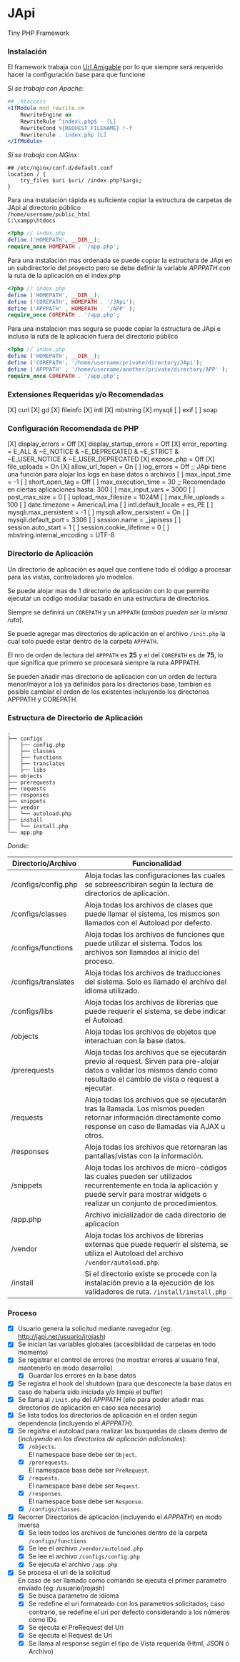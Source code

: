 # JApi

Tiny PHP Framework

### Instalación

El framework trabaja con <a href="https://es.wikipedia.org/wiki/URL_sem%C3%A1ntica" target="_blank">Url Amigable</a> por lo que siempre será requerido hacer la configuración base para que funcione


*Si se trabaja con Apache*:
```apache
## .htaccess
<IfModule mod_rewrite.c>
    RewriteEngine on
    RewriteRule ^index\.php$ - [L]
    RewriteCond %{REQUEST_FILENAME} !-f
    Rewriterule . index.php [L]
</IfModule>
```

*Si se trabaja con NGinx*:
```nginx
## /etc/nginx/conf.d/default.conf
location / {
    try_files $uri $uri/ /index.php?$args;
}
```

Para una instalación rápida es suficiente copiar la estructura de carpetas de JApi al directorio público <br>
`/home/username/public_html`<br>
`C:\xampp\htdocs`<br>

```php
<?php // index.php
define ('HOMEPATH', __DIR__);
require_once HOMEPATH . '/app.php';
```

Para una instalación mas ordenada se puede copiar la estructura de JApi en un subdirectorio del proyecto pero se debe definir la variable *APPPATH* con la ruta de la aplicación en el index.php <br>
```php
<?php // index.php
define ('HOMEPATH', __DIR__);
define ('COREPATH', HOMEPATH . '/JApi');
define ('APPPATH' , HOMEPATH . '/APP' );
require_once COREPATH . '/app.php';
```

Para una instalación mas segura se puede copiar la estructura de JApi e incluso la ruta de la aplicación fuera del directorio público <br>
```php
<?php // index.php
define ('HOMEPATH', __DIR__);
define ('COREPATH', '/home/username/private/directory/JApi');
define ('APPPATH' , '/home/username/another/private/directory/APP' );
require_once COREPATH . '/app.php';
```


### Extensiones Requeridas y/o Recomendadas

[X] curl
[X] gd
[X] fileinfo
[X] intl
[X] mbstring
[X] mysqli
[ ] exif
[ ] soap


### Configuración Recomendada de PHP

[X] display_errors = Off
[X] display_startup_errors = Off
[X] error_reporting = E_ALL & ~E_NOTICE & ~E_DEPRECATED & ~E_STRICT & ~E_USER_NOTICE & ~E_USER_DEPRECATED
[X] expose_php = Off
[X] file_uploads = On
[X] allow_url_fopen = On
[ ] log_errors = Off ;; JApi tiene una función para alojar los logs en base datos o archivos
[ ] max_input_time = -1
[ ] short_open_tag = Off
[ ] max_execution_time = 30 ;; Recomendado en ciertas aplicaciones hasta: 300
[ ] max_input_vars = 3000
[ ] post_max_size = 0
[ ] upload_max_filesize = 1024M
[ ] max_file_uploads = 100
[ ] date.timezone = America/Lima
[ ] intl.default_locale = es_PE
[ ] mysqli.max_persistent = -1
[ ] mysqli.allow_persistent = On
[ ] mysqli.default_port = 3306
[ ] session.name = _japisess
[ ] session.auto_start = 1
[ ] session.cookie_lifetime = 0
[ ] mbstring.internal_encoding = UTF-8



### Directorio de Aplicación

Un directorio de aplicación es aquel que contiene todo el código a procesar para las vistas, controladores y/o modelos.

Se puede alojar mas de 1 directorio de aplicación con lo que permite ejecutar un código modular basado en una estructura de directorios.

Siempre se definirá un `COREPATH` y un `APPPATH` (*ambos pueden ser la misma ruta*).

Se puede agregar mas directorios de aplicación en el archivo `/init.php` la cual solo puede estar dentro de la carpeta `APPPATH`.

El nro de orden de lectura del `APPPATH` es **25** y el del `COREPATH` es de **75**, lo que significa que primero se procesará siempre la ruta APPPATH.

Se pueden añadir mas directorio de aplicación con un orden de lectura menor/mayor a los ya definidos para los directorios base, tambíen es posible cambiar el orden de los existentes incluyendo los directorios APPPATH y COREPATH.


### Estructura de Directorio de Aplicación

```
.
├── configs
│   ├── config.php
│   ├── classes
│   ├── functions
│   ├── translates
│   ├── libs
├── objects
├── prerequests
├── requests
├── responses
├── snippets
├── vendor
│   └── autoload.php
├── install
│   └── install.php
└── app.php
```

*Donde*:

Directorio/Archivo | Funcionalidad
---|---
/configs/config.php | Aloja todas las configuraciones las cuales se sobreescribiran según la lectura de directorios de aplicación.
/configs/classes | Aloja todas los archivos de clases que puede llamar el sistema, los mismos son llamados con el Autoload por defecto.
/configs/functions | Aloja todas los archivos de funciones que puede utilizar el sistema. Todos los archivos son llamados al inicio del proceso.
/configs/translates | Aloja todas los archivos de traducciones del sistema. Solo es llamado el archivo del idioma utilizado.
/configs/libs | Aloja todas los archivos de librerías que puede requerir el sistema, se debe indicar el Autoload.
/objects | Aloja todas los archivos de objetos que interactuan con la base datos.
/prerequests | Aloja todas los archivos que se ejecutarán previo al request. Sirven para pre-alojar datos o validar los mismos dando como resultado el cambio de vista o request a ejecutar.
/requests | Aloja todas los archivos que se ejecutarán tras la llamada. Los mismos pueden retornar información directamente como response en caso de llamadas via AJAX u otros.
/responses | Aloja todas los archivos que retornaran las pantallas/vistas con la información.
/snippets | Aloja todas los archivos de micro-códigos las cuales pueden ser utilizados recurrentemente en toda la aplicación y puede servir para mostrar widgets o realizar un conjunto de procedimientos.
/app.php | Archivo inicializador de cada directorio de aplicacion
/vendor | Aloja todas los archivos de librerías externas que puede requerir el sistema, se utiliza el Autoload del archivo ```/vendor/autoload.php```.
/install | Si el directorio existe se procede con la instalación previo a la ejecución de los validadores de ruta. ```/install/install.php```


### Proceso
- [X] Usuario genera la solicitud mediante navegador (eg: http://japi.net/usuario/jrojash)
- [X] Se inician las variables globales (accesibilidad de carpetas en todo momento)
- [X] Se registrar el control de errores (no mostrar errores al usuario final, mantenerlo en modo desarrollo)
    -  [X] Guardar los errores en la base datos
- [X] Se registra el hook del shutdown (para que desconecte la base datos en caso de haberla sido iniciada y/o limpie el buffer)
- [X] Se llama al `/init.php` del _APPPATH_ (ello para poder añadir mas directorios de aplicación en caso sea necesario)
- [X] Se lista todos los directorios de aplicación en el orden según dependencia (incluyendo el _APPPATH_).
- [X] Se registra el autoload para realizar las busquedas de clases dentro de <br>(_incluyendo en los directorios de aplicación adicionales_):
    - [X] `/objects`.<br>El namespace base debe ser `Object`.
    - [X] `/prerequests`.<br>El namespace base debe ser `PreRequest`.
    - [X] `/requests`.<br>El namespace base debe ser `Request`.
    - [X] `/responses`.<br>El namespace base debe ser `Response`.
    - [X] `/configs/classes`.
- [X] Recorrer Directorios de aplicación (incluyendo el _APPPATH_) en modo inversa
    - [X] Se leen todos los archivos de funciones dentro de la carpeta `/configs/functions`
    - [X] Se lee el archivo `/vendor/autoload.php`
    - [X] Se lee el archivo `/configs/config.php`
    - [X] Se ejecuta el archivo `/app.php`

- [X] Se procesa el uri de la solicitud<br>En caso de ser llamado como comando se ejecuta el primer parametro enviado (eg: /usuario/jrojash)
    - [X] Se busca parametro de idioma
    - [X] Se redefine el uri formateado con los parametros solicitados; caso contrario, se redefine el uri por defecto considerando a los números como IDs 
    - [X] Se ejecuta el PreRequest del Uri
    - [X] Se ejecuta el Request de Uri
    - [X] Se llama al response según el tipo de Vista requerida (Html, JSON ó Archivo)
